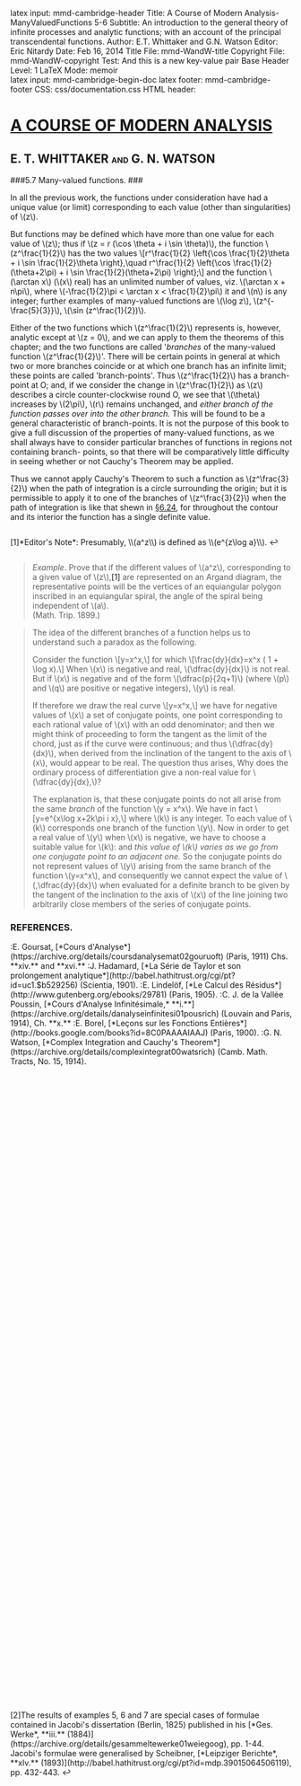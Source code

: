 latex input:	mmd-cambridge-header
Title:	A Course of Modern Analysis-ManyValuedFunctions 5-6 
Subtitle:	An introduction to the general theory of
	infinite processes and analytic functions;
	with an account of the principal
	transcendental functions.
Author:	E.T. Whittaker and G.N. Watson
Editor:	Eric Nitardy
Date:	Feb 16, 2014
Title File:	mmd-WandW-title
Copyright File:	mmd-WandW-copyright
Test:	And this is a new key-value pair
Base Header Level:	1
LaTeX Mode:	memoir  
latex input:	mmd-cambridge-begin-doc 
latex footer:	mmd-cambridge-footer
CSS:	css/documentation.css
HTML header:	<script type="text/javascript"
	src="http://cdn.mathjax.org/mathjax/latest/MathJax.js?config=TeX-AMS_HTML-full"></script>
	<script type="text/javascript" src="js/showhide.js"></script>
	<script type="text/javascript" src="js/mathjaxend.js"></script>


<div id="header"><h1><a href="CMA00-FrontMN.html">A COURSE OF MODERN<span>&nbsp;</span>ANALYSIS</a></h1><h2>E. T. WHITTAKER <span style="font-size:65%;">AND</span> G.<span>&nbsp;</span>N.<span>&nbsp;</span>WATSON</h2></div>

<div markdown=1 id="content">
<div markdown=1 class="contenttext">


###5.7  Many-valued functions. ###

In all the previous work, the functions under consideration have had a 
unique value (or limit) corresponding to each value (other than singularities) 
of \\(z\\). 

But functions may be defined which have more than one value for each 
value of \\(z\\); thus if \\(z = r (\cos \theta + i \sin \theta)\\), the function \\(z^\frac{1}{2}\\) has the two values 
\\[r^\frac{1}{2} \left\{\cos \frac{1}{2}\theta + i \sin \frac{1}{2}\theta \right\},\quad r^\frac{1}{2} \left\{\cos \frac{1}{2}(\theta+2\pi) + i \sin \frac{1}{2}(\theta+2\pi) \right\};\\] 
and the function \\(\arctan x\\) (\\(x\\) real) has an unlimited number of values, viz. \\(\arctan x + n\pi\\), where \\(-\frac{1}{2}\pi < \arctan x < \frac{1}{2}\pi\\) it and \\(n\\) is any integer; further 
examples of many-valued functions are \\(\log z\\), \\(z^{-\frac{5}{3}}\\), \\(\sin (z^\frac{1}{2})\\). 

Either of the two functions which \\(z^\frac{1}{2}\\) represents is, however, analytic except at \\(z = 0\\), and we can apply to them the theorems of this chapter; and the two functions are called '*branches* of the many-valued function \\(z^\frac{1}{2}\\)'. There will be certain points in general at which two or more branches coincide or at which one branch has an infinite limit; these points are called 'branch-points'. Thus \\(z^\frac{1}{2}\\) has a branch-point at O; and, if we consider the change in \\(z^\frac{1}{2}\\) as \\(z\\) describes a circle counter-clockwise round O, we see that \\(\theta\\) increases by \\(2\pi\\), \\(r\\) remains unchanged, and *either branch of the function passes over into the other branch.* This will be found to be a general characteristic of branch-points. It is not the purpose of this book to give a full discussion of the properties of many-valued functions, as we shall always have to consider particular branches of functions in regions not containing branch- 
points, so that there will be comparatively little difficulty in seeing whether or not Cauchy's Theorem may be applied. 

Thus we cannot apply Cauchy's Theorem to such a function as \\(z^\frac{3}{2}\\) when the path of integration is a circle surrounding the origin; but it is permissible to apply it to one of the branches of \\(z^\frac{3}{2}\\) when the path of integration is like that shewn in [&#167;6.24](CMA06-2-CauchysIntegralMN.html#6.24evaluationofintegralsoftheform.), for throughout the contour and its interior the function has a single definite value. 

</div>



<div markdown=1 class="marginnotes" id="mn:1,+2" style="margin-top: +2em; margin-bottom: +2em;"><a class="marginmark">&#91;1&#93;</a>*Editor's Note*: Presumably, \\(a^z\\) is defined as \\(e^{z\log a}\\).<a onClick="hideIt('mn:1,+2')" title="hide margin note" class="reversefootnote">&#160;&#8617;</a>

</div>



<div markdown=1 class="contenttext">

>*Example*. Prove that if the different values of \\(a^z\\), corresponding to a given value of \\(z\\),<a class="marginmark" onClick="toggleHide('mn:1,+2');">&#91;1&#93;</a> are represented on an Argand diagram, the representative points will be the vertices of an equiangular polygon inscribed in an equiangular spiral, the angle of the spiral being independent of \\(a\\). <br>
(Math. Trip. 1899.) 

>The idea of the different branches of a function helps us to understand such a paradox 
as the following. 
>
>Consider the function \\[y=x^x,\\] 
for which  \\[\frac{dy}{dx}=x^x ( 1 + \log x).\\] 
When \\(x\\) is negative and real, \\(\dfrac{dy}{dx}\\) is not real. But if \\(x\\) is negative and of the form \\(\dfrac{p}{2q+1}\\) (where \\(p\\) and \\(q\\) are positive or negative integers), \\(y\\) is real. 
>
>If therefore we draw the real curve \\[y=x^x,\\]
we have for negative values of \\(x\\) a set of conjugate points, one point corresponding to each rational value of \\(x\\) with an odd denominator; and then we might think of proceeding to form the tangent as the limit of the chord, just as if the curve were continuous; and 
thus \\(\dfrac{dy}{dx}\\), when derived from the inclination of the tangent to the axis of \\(x\\), would appear to be real. The question thus arises, Why does the ordinary process of differentiation 
give a non-real value for \\(\dfrac{dy}{dx}\,\\)? 
>
>The explanation is, that these conjugate points do not all arise from the same *branch* of the function \\(y = x^x\\). We have in fact 
\\[y=e^{x\log x+2k\pi i x},\\]
where \\(k\\) is any integer. To each value of \\(k\\) corresponds one branch of the function \\(y\\). Now in order to get a real value of \\(y\\) when \\(x\\) is negative, we have to choose a suitable value for \\(k\\): and *this value of \\(k\\) varies as we go from one conjugate point to an adjacent one.* So the conjugate points do not represent values of \\(y\\) arising from the same branch of the function \\(y=x^x\\), and consequently we cannot expect the value of \\(\,\dfrac{dy}{dx}\\) when evaluated for a definite branch to be given by the tangent of the inclination to the axis of \\(x\\) of the line joining two arbitrarily close members of the series of conjugate points. 

### REFERENCES. ###

<nbsp>
:E. Goursat, [*Cours d'Analyse*](https://archive.org/details/coursdanalysemat02gouruoft) (Paris, 1911) Chs. **xiv.** and **xvi.**
:J. Hadamard, [*La S&eacute;rie de Taylor et son prolongement analytique*](http://babel.hathitrust.org/cgi/pt?id=uc1.$b529256) (Scientia, 1901). 
:E. Lindel&ouml;f, [*Le Calcul des R&eacute;sidus*](http://www.gutenberg.org/ebooks/29781) (Paris, 1905). 
:C. J. de la Vall&eacute;e Poussin, [*Cours d'Analyse Infinit&eacute;simale,* **i.**](https://archive.org/details/danalyseinfinitesi01pousrich) (Louvain and Paris, 1914),  Ch. **x.** 
:E. Borel, [*Leçons sur les Fonctions Enti&egrave;res*](http://books.google.com/books?id=8C0PAAAAIAAJ) (Paris, 1900). 
:G. N. Watson, [*Complex Integration and Cauchy's Theorem*](https://archive.org/details/complexintegrat00watsrich) (Camb. Math. Tracts, 
No. 15, 1914).


</div>



<div markdown=1 class="marginnotes" id="mn:2,+82" style="margin-top: +82em; margin-bottom: +82em;"><a class="marginmark">&#91;2&#93;</a>The results of examples 5, 6 and 7 are special cases of formulae contained in Jacobi's dissertation (Berlin, 1825) published in his [*Ges. Werke*, **iii.** (1884)](https://archive.org/details/gesammeltewerke01weiegoog), pp. 1-44. Jacobi's formulae were generalised by Scheibner, [*Leipziger Berichte*, **xlv.** (1893)](http://babel.hathitrust.org/cgi/pt?id=mdp.39015064506119), pp. 432-443.<a onClick="hideIt('mn:2,+82')" title="hide margin note" class="reversefootnote">&#160;&#8617;</a>

</div>



<div markdown=1 class="contenttext">


<div markdown=1 id="exercises">


###Miscellaneous Examples. ###


1. Obtain the expansion 
\\[f(z)=f(a)+2\left\{\frac{z-a}{2}f'\left(\frac{z+a}{2}\right)+\frac{(z-a)^3}{2^3\, 3!}f'''\left(\frac{z+a}{2}\right) +\frac{(z-a)^5}{2^5 \,5!}f^{(5)}\left(\frac{z+a}{2}\right)+\cdots \right\}, \\]
and determine the circumstances and range of its validity. 

2. Obtain, under suitable circumstances, the expansion \\[\begin{align*}
f(z)= &f(a)+\frac{z-a}{m}\left[f'\left(a+\frac{z-a}{2m}\right)+f'\left(a+\frac{3(z-a)}{2m}\right)+ \cdots f'\left(a+\frac{(2m-1)(z-a)}{2m}\right)\right] \\
&+\frac{2}{3!}\left(\frac{z-a}{2m}\right)^3\left[f'''\left(a+\frac{z-a}{2m}\right)+f'''\left(a+\frac{3(z-a)}{2m}\right)+ \cdots f'''\left(a+\frac{(2m-1)(z-a)}{2m}\right)\right] \\
&+\frac{2}{5!}\left(\frac{z-a}{2m}\right)^5\left[f^{(5)}\left(a+\frac{z-a}{2m}\right)+f^{(5)}\left(a+\frac{3(z-a)}{2m}\right)+ \cdots f^{(5)}\left(a+\frac{(2m-1)(z-a)}{2m}\right)\right]
\end{align*}\\]
 (Corey, [*Ann. of Math.* (2), **i.** (1900)](http://www.jstor.org/stable/i307096), p. 77.) 

3. Shew that for the series 
\\[\sum_{n=0}^\infty \frac{1}{z^n+z^{-n}},\\]
the region of convergence consists of two distinct areas, namely outside and inside a circle of radius unity, and that in each of these the series represents one function and represents it completely. \\(\vphantom{\\ 3\\}\\)<br>
(Weierstrass, [*Berliner Monatsberichte*, 1880](http://www.biodiversitylibrary.org/item/111870#page/797), p. 729; [*Ges. Werke*, **ii.** (1895)](https://archive.org/details/mathematischewer02weieuoft), p. 227.) 

4. Shew that the function 
\\[\sum_{n=0}^\infty z^{n!}\\]
tends to infinity as \\(z \rightarrow \exp(2\pi i \left.p\middle/m!\right.)\\) along the radius through the point; where \\(m\\) is any 
integer and \\(p\\) takes the values 0, 1, 2, \\(\dots (m ! -1)\\). 
<br><br>
Deduce that the function cannot be continued beyond the unit circle. \\(\vphantom{\\ 3\\}\\)<br>
(Lerch, [*Sitz. B&ouml;hm. Acad.*, 1885-6](http://www.biodiversitylibrary.org/item/135256#page/649), pp. 571-582.) 

5. Shew that, if \\(z^2-1\\) is not a positive real number, then 
\\[\begin{align*}
(1-z^2)^{-\frac{1}{2}}=1&+\frac{1}{2}z^2+\frac{1\cdot 3}{2 \cdot 4}z^2+ \cdots  +\frac{1\cdot 3\cdots (2n-1)}{2\cdot 4 \cdots 2n}z^{2n}\\ \\
&+\frac{3\cdot  5 \cdots (2n+1)}{2\cdot 4\cdots 2n}(1-z^2)^{-\frac{1}{2}}\!\int_0^z \! t^{2n+1}(1-t^2)^{-\frac{1}{2}}\,dt.
\end{align*}\\]
(Jacobi and Scheibner.) 

6. Shew that, if \\(z - 1\\) is not a positive real number, then 
\\[\begin{align*}
(1-z)^{-m}=1&+\frac{m}{1}z+\frac{m\,(m+1)}{2!}z^2+ \cdots +\frac{m\,(m+1)\cdots (m+n-1)}{n!}z^n\\
\\&+\frac{m\,(m+1)\cdots (m+n)}{n!}(1-z)^{-m}\!\int_0^z \! t^{\:\!n}(1-t)^{m-1}\,dt.
\end{align*}\\]
(Jacobi and Scheibner.) 



7. Shew that, if \\(z\\) and \\(1 - z\\) are not negative real numbers, then 
\\[\begin{align*}
(1-z^2)^{-\frac{1}{2}}\!\int_0^z \! t^m (1-&t^2)^{-\frac{1}{2}}\,dt=\frac{z^{m+1}}{m+1}\left\{1+\frac{m+2}{m+3}z^2+ \cdots +\frac{(m+2)\cdots(m+2n-2)}{(m+3) \cdots (m+2n-1)}z^{2n-2}\right\}\\
\\ &+(1-z^2)^{-\frac{1}{2}}\frac{(m+2)(m+4)\cdots(m+2n)}{(m+1)(m+3) \cdots (m+2n-1)}\int_0^z \! t^{\:\!m+2n} (1-t^2)^{-\frac{1}{2}}\,dt.
\end{align*}\\]
(Jacobi and Scheibner.<a class="marginmark" onClick="toggleHide('mn:2,+82');">&#91;2&#93;</a>)

8. If, in the expansion of \\((a + a_1z + a_2 z^2)^m\\)  by the multinomial theorem, the remainder after \\(n\\) terms be denoted by \\(R_n(z)\\), so that 
\\[(a+a_1 z + a_2 z^2 )^{m}=A_0 + A_1 z + A_2 z^2 +\cdots + A_{n-1} z^{n-1} + R_n (z),\\] 
shew that 
\\[R_n (z)=(a+a_1 z + a_2 z^2)^m \!\int_0^z \! \frac{naA_nt^{n-1}+(2m-n+1)a_2A_{n-1}t^n}{(a+a_1 t + a_2 t^2)^{m+1}} dt.\\]
(Scheibner.) 

9. If \\[(a+a_1 z + a_2 z^2)^{-m-1} \!\int_0^z \! (a+a_1 t + a_2 t^2)^m\, dt\\]
be expanded in ascending powers of \\(z\\) in the form 
\\[A_1 z+A_2 z^2+\cdots ,\\]
shew that the remainder after \\(n - 1\\) terms is 
\\[(a+a_1 z + a_2 z^2)^{-m-1} \!\int_0^z \! (a+a_1 t + a_2 t^2)^m \{na_n A_n -(2m + n + 1) a_2A_{n-1}t\}\, t^{n-1}\,dt.\\]
(Scheibner.) 

10. Shew that the series 
\\[\sum_{n=0}^\infty \{1+\lambda_n(z)e^z\}\frac{d^n\phi(z)}{dz^n},\\]
where \\[\lambda_n(z)=-1+z-\frac{z^2}{2!}+\frac{z^3}{3!}- \cdots (-1)^n\frac{z^n}{n!},\\]
and where \\(\phi(z)\\) is analytic near \\(z=0\\), is convergent near the point \\(z=0\\); and shew that if the sum of the series be denoted by \\(f(z)\\), then \\(f(z)\\) satisfies the differential equation 
\\[f'(z)=f(z)-\phi(z).\\]
(Pincherle, [*Rend. dei Lincei* (5), **v.** (1896)](https://archive.org/stream/rendiconti5518961acca#page/26/mode/2up), p. 27.) 

11. Shew that the arithmetic mean of the squares of the moduli of all the values of the series \\(\sum\limits_{n=0}^\infty a_n z^n\\) on a circle \\(\left|\,z\,\right|=r\\), situated within its circle of convergence, is equal to the sum of the squares of the moduli of the separate terms.\\(\vphantom{\\ 3\\}\\)<br>
(Gutzmer, [*Math. Ann.* **xxxii.** (1888)](http://www.digizeitschriften.de/dms/toc/?PPN=PPN235181684_0032), pp. 596-600.) 

12. Shew that the series 
\\[\sum_{m=1}^\infty e^{-2(\alpha m)^{1/2}}z^{m-1}\\]
converges when \\(\left|\, z\,\right|  < 1\\); and that, when \\(\alpha > 0\\), the function which it represents can also 
be represented when \\(\left|\, z\,\right|  < 1\\) by the integral 
\\[\left(\frac{\alpha}{\pi}\right)^{\frac{1}{2}} \!\int_0^\infty \! \frac{e^{-\left.\alpha\middle/x\right.}}{e^x-z\vphantom{x^{\frac{-}{.}}}}\, \frac{dx}{x^{\left.3\middle/2\right.}}\\]
and that it has no singularities except at the point \\(z=1\\).\\(\vphantom{\\ 3\\}\\)<br>
(Lerch, [*Monatshefte f&uuml;r Math. und Phys.* **viii.** (1897)](http://books.google.com/books?id=h005AQAAMAAJ), pp. 187-192.) 

13. Shew that the series 
\\[\frac{2}{\pi}(z+z^{-1})+\frac{2}{\pi}\sum\left\{\frac{z}{(1-2\nu-2\nu^{\:\!\prime}zi)(2\nu+2\nu^{\:\!\prime}zi)^2}+\frac{z^{-1}}{(1-2\nu-2\nu^{\:\!\prime}z^{-1}i)(2\nu+2\nu^{\:\!\prime}z^{-1}i)^2}\right\},\\]
in which the summation extends over all integral values of \\(\nu\\), \\(\nu^{\:\!\prime}\\), except the combination \\((\nu = 0,\, \nu^{\:\!\prime} = 0)\\), converges absolutely for all values of \\(z\\) except purely imaginary values; and that its sum is +1 or -1, according as the real part of \\(z\\) is positive or negative. \\(\vphantom{\\ 3\\}\\)<br>
(Weierstrass, [*Berliner Monatsberichte*, 1880](http://biodiversitylibrary.org/page/36277988#page/803), p. 735.) 

14. Shew that \\(\sin\left\{u\left(z+\dfrac{1}{z}\right)\right\}\\)  can be expanded in a series of the type 
\\[a_0 + a_l z + a_2 z^2 + \cdots + \frac{b_1}{z} + \frac{b_2}{z^2} + \cdots ,\\]
in which the coefficients, both of \\(z^n\\) and of \\(z^{-n}\\), are
\\[\frac{1}{2\pi}\!\int_0^{2\pi} \! \sin(2u \cos\theta) \cos n\theta \, d\theta.\\] 

15. If \\[f(z)=\sum_{n=1}^\infty \frac{z^2}{n^2z^2+a^2},\\] 
shew that \\(f(z)\\) is finite and continuous for all real values of \\(z\\), but cannot be expanded as a Maclaurin's series in ascending powers of \\(z\\); and explain this apparent anomaly. <br><br>
[For other cases of failure of Maclaurin's theorem, see a posthumous memoir by Cell&eacute;rier, [*Bull. des Sci. Math.* (2), **xiv.** (1890)](https://archive.org/details/s2bulletindessci14fran), pp. 142-160; Lerch, [*Journal f&uuml;r Math.* **ciii.** (1888)](http://gdz.sub.uni-goettingen.de/dms/load/toc/?PPN=PPN243919689_0103), 
pp. 126-138; Pringsheim, [*Math. Ann.* **xlii.** (1893)](http://www.digizeitschriften.de/dms/toc/?PPN=PPN235181684_0042), pp. 153-184; and Du Bois Reymond, [*M&uuml;nchener Sitzungsberichte*, **vi.** (1876)](https://archive.org/details/sitzungsbericht259klasgoog), p. 235.] 

16. If \\(f(z)\\) be a continuous one-valued function of \\(z\\) throughout a two-dimensional region, and if 
\\[\int_C   f (z)\, dz = 0\\] 
for all closed contours \\(C\\) lying inside the region, then \\(f(z)\\) is an analytic function of \\(z\\) throughout the interior of the region. <br><br>
[Let \\(a\\) be any point of the region and let 
\\[F(z)=\int_a^z \! f(z) \, dz.\\]
It follows from the data that \\(F(z)\\) has the unique derivate \\(f(z)\\). Hence \\(F(z)\\) is analytic ([&#167;5.1](CMA05-1-AnalyticFunctionsMN.html#5.1apropertyoftheelementaryfunctions.))
 and so ([&#167;5.22](CMA05-2-CauchysTheoremMN.html#5.22thederivatesofananalyticfunction.)) its derivate \\(f(z)\\) is also analytic. This important converse of Cauchy's theorem is due to Morera, [*Rendiconti del R. Ist. Lombardo (Milano)*, **xxii.** (1889)](http://books.google.com/books?id=wvk3AQAAMAAJ), p. 191.] 



</div>
</div>
</div>


<div id="footer">
<h3><span style="font-size:85%;">Typeset by </span><a href="../index.html" target="_blank">Eric Nitardy </a> <span style="font-size:85%;">AND Hosted by </span><a href="https://github.com/" target="_blank"> GitHub.</a></h3>
<h4>All content is either in the public domain or <a href="http://creativecommons.org/licenses/by/3.0/us/" target="_blank">licensed under a Creative Commons Attribution 3.0 United States License.</a></h4>
</div>

<div id="navcauchy" class="navigation" style="visibility:hidden;" >
<h2 id="contents">Contents</h2>
<ul>
<li class="part"><a onClick="hideIt('navcauchy');showIt('navfront');">FRONTMATTER</a>
  <ul>
    <li><a href="CMA00-FrontMN.html#contents">Table of Contents</a></li>
  </ul>
</li>
<li class="part"><a onClick="hideIt('navcauchy');showIt('navprocesses');">PROCESSES OF ANALYSIS</a>
  <ul>
    <li class="more"><a onClick="hideIt('navcauchy');showIt('navprocesses');"> more . . . </a></li>
    <li><a href="CMA04-1-IntegrationMN.html">The Theory of Riemann Integration</a></li>
    <li><a href="CMA05-1-AnalyticFunctionsMN.html#thefundamentalpropertiesofanalyticfunctions">The Properties of Analytic Functions</a>
      <ul>
        <li><a href="CMA05-1-AnalyticFunctionsMN.html#5.1apropertyoftheelementaryfunctions.">A Property of Elementary Functions</a>
        <li><a href="CMA05-2-CauchysTheoremMN.html#5.2cauchystheoremontheintegralofafunctionroundacontour.">Cauchy&#8217;s Theorem</a></li>
        <li><a href="CMA05-3-TaylorsTheoremMN.html#5.3analyticfunctionsrepresentedbyuniformlyconvergentseries.">Analytic Functions as Uniformly Convergent Series</a></li>
	<li><a href="CMA05-3-TaylorsTheoremMN.html#5.4taylorstheorem.">Taylor&#8217;s Theorem</a></li>
	<li><a href="CMA05-4-AnalyticContinuationMN.html#5.5theprocessofcontinuation.">Analytic Continuation</a></li>
	<li><a href="CMA05-5-LaurentsTheoremMN.html#5.6laurentstheorem.">Laurent&#8217;s Theorem</a></li>
       <li class="current"><a href="#5.7many-valuedfunctions.">Many-valued Functions</a></li>
        <li class="current"><a href="#references.">References</a></li>
        <li class="current"><a href="#miscellaneousexamples.">Miscellaneous Examples</a></li>
      </ul>
    </li>
    <li><a href="CMA06-1-ResiduesMN.html">The Theory of Residues</a></li>
    <li class="more"><a onClick="hideIt('navcauchy');showIt('navprocesses');"> more . . . </a></li>
  </ul>
</li>
<li class="part"><a onClick="hideIt('navcauchy');showIt('navtranscendental');">THE TRANSCENDENTAL FUNCTIONS</a></li>
<li class="part"><a onClick="hideIt('navcauchy');showIt('navback');">BACKMATTER</a> 
   <ul >
     <li ><a href="CMA24-Appendix-I-LogrithmAndExponentialMN.html">Appendix</a></li>
   </ul>
</li>
</ul>
</div>


<div id="navfront" class="navigation" style="visibility:hidden;" >
<h2 id="contents">Contents</h2>
<ul>
<li class="part"><a>FRONTMATTER</a>
  <ul>
    <li><a href="CMA00-FrontMN.html#acourseof">Title Page</a></li>
    <li><a href="CMA00-FrontMN.html#cambridgeuniversitypress">Copyright</a></li>
    <li><a href="CMA00-FrontMN.html#preface">Preface</a></li>
    <li><a href="CMA00-FrontMN.html#editorsnote">Editor&#8217;s Note</a></li>
    <li class="toc"><a href="CMA00-FrontMN.html#contents">Table of Contents</a></li>
  </ul>
</li>
<li class="part"><a onClick="hideIt('navfront');showIt('navprocesses');">PROCESSES OF ANALYSIS</a>  
<ul>
    <li class="more current"><a onClick="showIt('navcauchy');hideIt('navfront');"> you are here . . . </a></li>
  </ul>
</li>
<li class="part"><a onClick="hideIt('navfront');showIt('navtranscendental');">THE TRANSCENDENTAL FUNCTIONS</a></li>
<li class="part"><a onClick="hideIt('navfront');showIt('navback');">BACKMATTER</a></li>
</ul>
</div>


<div id="navprocesses" class="navigation" style="visibility:hidden;" >
<h2 id="contents">Contents</h2>
<ul>
<li class="part"><a onClick="showIt('navfront');hideIt('navprocesses');">FRONTMATTER</a></li>
<li class="part"><a>PROCESSES OF ANALYSIS</a>
  <ul >
    <li><a href="CMA01-ComplexMN.html">Complex Numbers</a></li>
    <li><a href="CMA02-1-LimitsMN.html">The Theory of Convergence</a></li>
     <li><a href="CMA03-1-ContinuousFnsMN.html">Continuity and Uniform Convergence</a></li>
     <li><a href="CMA04-1-IntegrationMN.html">The Theory of Riemann Integration</a></li>
     <li><a href="CMA05-1-AnalyticFunctionsMN.html">The Properties of Analytic Functions</a></li>
     <li class="more current"><a onClick="showIt('navcauchy');hideIt('navprocesses');"> you are here . . . </a></li>
     <li><a href="CMA06-1-ResiduesMN.html">The Theory of Residues</a></li>
     <li><a href="CMA07-1-ExpansionOfFunctionsMN.html">Expanding Functions in Infinite Series</a></li>
     <li><a href="CMA08-1-AsymptoticExpansionMN.html">Asymptotic Expansions &amp Summability</a></li>
     <li><a href="CMA09-1-FourierSeriesMN.html">Fourier Series &amp; Trigonometrical Series</a></li>
     <li class="notdone"><a href="whereOwhere.html">Linear Differential Equations</a></li>
     <li class="notdone"><a href="whereOwhere.html">Integral Equations</a></li>
  </ul>
</li>
<li class="part"><a onClick="hideIt('navprocesses');showIt('navtranscendental');">THE TRANSCENDENTAL FUNCTIONS</a></li>
<li class="part"><a onClick="hideIt('navprocesses');showIt('navback');">BACKMATTER</a></li>
</ul>
</div>


<div id="navtranscendental" class="navigation" style="visibility:hidden;" >
<h2 id="contents">Contents</h2>
<ul>
<li class="part"><a onClick="showIt('navfront');hideIt('navtranscendental');">FRONTMATTER</a></li>
<li class="part"><a onClick="showIt('navprocesses');hideIt('navtranscendental');">PROCESSES OF ANALYSIS</a> 
<ul>
    <li class="more current"><a onClick="showIt('navcauchy');hideIt('navtranscendental');"> you are here . . . </a></li>
  </ul>
</li>
<li class="part"><a>THE TRANSCENDENTAL FUNCTIONS</a>
  <ul>
    <li class="notdone"><a href="whereOwhere.html">The Gamma Function</a></li>
    <li class="notdone"><a href="whereOwhere.html">The Zeta Function</a></li>
    <li class="notdone"><a href="whereOwhere.html">The Hypergeometric Function</a></li>
    <li class="notdone"><a href="whereOwhere.html">Legendre Functions</a></li>
    <li class="notdone"><a href="whereOwhere.html">The Confluent Hypergeometric Function</a></li>
    <li class="notdone"><a href="whereOwhere.html">Bessel Functions</a></li>
    <li class="notdone"><a href="whereOwhere.html">The Equations of Mathematical Physics</a></li>
    <li class="notdone"><a href="whereOwhere.html">Mathieu Functions</a></li>
    <li class="notdone"><a href="whereOwhere.html">Elliptic &amp; Weierstrassian Functions</a></li>
    <li class="notdone"><a href="whereOwhere.html">The Theta Functions</a></li>
    <li class="notdone"><a href="whereOwhere.html">The Jacobian Elliptic Functions</a></li>
    <li class="notdone"><a href="whereOwhere.html">Ellipsoidal Harmonics &amp; Lam&eacute;&#8217;s Equation</a></li> 
  </ul>
  </li>
<li class="part"><a onClick="hideIt('navtranscendental');showIt('navback');">BACKMATTER</a></li>
</ul>
</div>


<div id="navback" class="navigation" style="visibility:hidden;" >
<h2 id="contents">Contents</h2>
<ul>
<li class="part"><a onClick="showIt('navfront');hideIt('navback');">FRONTMATTER</a></li>
<li class="part"><a onClick="showIt('navprocesses');hideIt('navback');">PROCESSES OF ANALYSIS</a>  
<ul>
    <li class="more current"><a onClick="showIt('navcauchy');hideIt('navback');"> you are here . . . </a></li>
  </ul>
</li>
<li class="part"><a onClick="showIt('navtranscendental');hideIt('navback');">THE TRANSCENDENTAL FUNCTIONS</a></li>
<li class="part"><a>BACKMATTER</a>
  <ul >
    <li ><a href="CMA24-Appendix-I-LogrithmAndExponentialMN.html">Appendix</a></li>
    <li ><a href="whereOwhere.html">Authors Quoted</a></li>
  </ul>
</li>
</ul>
</div>



<div id="navfixedleft" class="fixedBleft">
<p><a href="CMA05-5-LaurentsTheoremMN.html">&#x25C0;&#xFE0E;</a></p>
</div>

<div id="navfixedrightempty" class="fixedBright" style="visibility: visible;">
<p><a onClick="showIt('navcauchy');hideIt('navfront');hideIt('navprocesses');hideIt('navtranscendental');hideIt('navback');showIt('navfixedrightlist');hideIt('navfixedrightempty');" style="float: left;">&#x25A4;</a> <a href="CMA06-1-ResiduesMN.html" style="float: right;">&#x25B6;&#xFE0E;</a></p>
</div>

<div  id="navfixedrightlist" class="fixedBright" style="visibility: hidden;">
<p><a onClick="hideIt('navcauchy');hideIt('navfront');hideIt('navprocesses');hideIt('navtranscendental');hideIt('navback');hideIt('navfixedrightlist');showIt('navfixedrightempty');" style="float: left;">&#x25A2;</a> <a href="CMA06-1-ResiduesMN.html" style="float: right;">&#x25B6;&#xFE0E;	</a></p>
</div>

